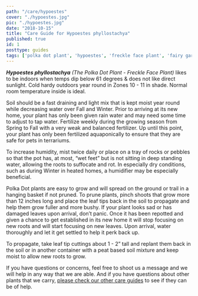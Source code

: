 ```yaml
---
path: "/care/hypoestes"
cover: "./hypoestes.jpg"
pic: "./hypoestes.jpg"
date: "2018-10-15"
title: "Care Guide for Hypoestes phyllostachya"
published: true
id: 1
posttype: guides
tags: ['polka dot plant', 'hypoestes', 'freckle face plant', 'fairy garden', 'terrarium', 'care guides']
---
```

<em><strong>Hypoestes phyllostachya</strong> (The Polka Dot Plant - Freckle Face Plant)</em> likes to be indoors when temps dip below 61 degrees & does not like direct sunlight. Cold hardy outdoors year round in Zones 10 - 11 in shade. Normal room temperature inside is ideal. 

Soil should be a fast draining and light mix that is kept moist year round while decreasing water over Fall and Winter. Prior to arriving at its new home, your plant has only been given rain water and may need some time to adjust to tap water. Fertilize weekly during the growing season from Spring to Fall with a very weak and balanced fertilizer. Up until this point, your plant has only been fertilized aquaponically to ensure that they are safe for pets in terrariums. 

To increase humidity, mist twice daily or place on a tray of rocks or pebbles so that the pot has, at most, “wet feet” but is not sitting in deep standing water, allowing the roots to suffocate and rot. In especially dry conditions, such as during Winter in heated homes, a humidifier may be especially beneficial. 

Polka Dot plants are easy to grow and will spread on the ground or trail in a hanging basket if not pruned. To prune plants, pinch shoots that grow more than 12 inches long and place the leaf tips back in the soil to propagate and help them grow fuller and more bushy. If your plant looks sad or has damaged leaves upon arrival, don’t panic. Once it has been repotted and given a chance to get established in its new home it will stop focusing on new roots and will start focusing on new leaves. Upon arrival, water thoroughly and let it get settled to help it perk back up.  

To propagate, take leaf tip cuttings about 1 - 2” tall and replant them back in the soil or in another container with a peat based soil mixture and keep moist to allow new roots to grow. 

If you have questions or concerns, feel free to shoot us a message and we will help in any way that we are able. And if you have questions about other plants that we carry, [please check our other care guides](/care/) to see if they can be of help.